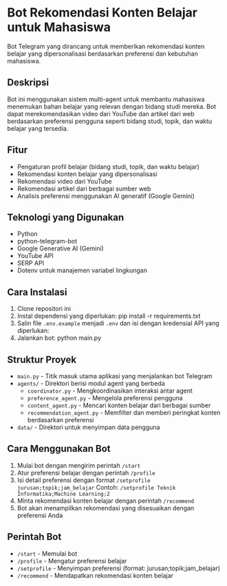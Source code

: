 # Bot Rekomendasi Konten Belajar untuk Mahasiswa

Bot Telegram yang dirancang untuk memberikan rekomendasi konten belajar yang dipersonalisasi berdasarkan preferensi dan kebutuhan mahasiswa.

## Deskripsi

Bot ini menggunakan sistem multi-agent untuk membantu mahasiswa menemukan bahan belajar yang relevan dengan bidang studi mereka. Bot dapat merekomendasikan video dari YouTube dan artikel dari web berdasarkan preferensi pengguna seperti bidang studi, topik, dan waktu belajar yang tersedia.

## Fitur

- Pengaturan profil belajar (bidang studi, topik, dan waktu belajar)
- Rekomendasi konten belajar yang dipersonalisasi
- Rekomendasi video dari YouTube
- Rekomendasi artikel dari berbagai sumber web
- Analisis preferensi menggunakan AI generatif (Google Gemini)

## Teknologi yang Digunakan

- Python
- python-telegram-bot
- Google Generative AI (Gemini)
- YouTube API
- SERP API
- Dotenv untuk manajemen variabel lingkungan

## Cara Instalasi

1. Clone repositori ini
2. Instal dependensi yang diperlukan: pip install -r requirements.txt
3. Salin file `.env.example` menjadi `.env` dan isi dengan kredensial API yang diperlukan:
4. Jalankan bot: python main.py

## Struktur Proyek

- `main.py` - Titik masuk utama aplikasi yang menjalankan bot Telegram
- `agents/` - Direktori berisi modul agent yang berbeda
  - `coordinator.py` - Mengkoordinasikan interaksi antar agent
  - `preference_agent.py` - Mengelola preferensi pengguna
  - `content_agent.py` - Mencari konten belajar dari berbagai sumber
  - `recommendation_agent.py` - Memfilter dan memberi peringkat konten berdasarkan preferensi
- `data/` - Direktori untuk menyimpan data pengguna

## Cara Menggunakan Bot

1. Mulai bot dengan mengirim perintah `/start`
2. Atur preferensi belajar dengan perintah `/profile`
3. Isi detail preferensi dengan format `/setprofile jurusan;topik;jam_belajar`
Contoh: `/setprofile Teknik Informatika;Machine Learning;2`
4. Minta rekomendasi konten belajar dengan perintah `/recommend`
5. Bot akan menampilkan rekomendasi yang disesuaikan dengan preferensi Anda

## Perintah Bot

- `/start` - Memulai bot
- `/profile` - Mengatur preferensi belajar
- `/setprofile` - Menyimpan preferensi (format: jurusan;topik;jam_belajar)
- `/recommend` - Mendapatkan rekomendasi konten belajar